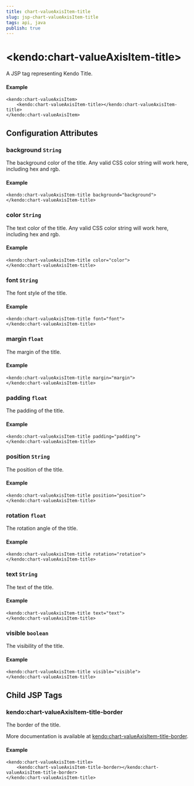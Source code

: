 ```yaml
---
title: chart-valueAxisItem-title
slug: jsp-chart-valueAxisItem-title
tags: api, java
publish: true
---
```


# \<kendo:chart-valueAxisItem-title\>
A JSP tag representing Kendo Title.

#### Example
    <kendo:chart-valueAxisItem>
        <kendo:chart-valueAxisItem-title></kendo:chart-valueAxisItem-title>
    </kendo:chart-valueAxisItem>


## Configuration Attributes


### background `String`

The background color of the title. Any valid CSS color string will work here, including
hex and rgb.

#### Example
    <kendo:chart-valueAxisItem-title background="background">
    </kendo:chart-valueAxisItem-title>



### color `String`

The text color of the title. Any valid CSS color string will work here, including hex and rgb.

#### Example
    <kendo:chart-valueAxisItem-title color="color">
    </kendo:chart-valueAxisItem-title>



### font `String`

The font style of the title.

#### Example
    <kendo:chart-valueAxisItem-title font="font">
    </kendo:chart-valueAxisItem-title>



### margin `float`

The margin of the title.

#### Example
    <kendo:chart-valueAxisItem-title margin="margin">
    </kendo:chart-valueAxisItem-title>



### padding `float`

The padding of the title.

#### Example
    <kendo:chart-valueAxisItem-title padding="padding">
    </kendo:chart-valueAxisItem-title>



### position `String`

The position of the title.

#### Example
    <kendo:chart-valueAxisItem-title position="position">
    </kendo:chart-valueAxisItem-title>



### rotation `float`

The rotation angle of the title.

#### Example
    <kendo:chart-valueAxisItem-title rotation="rotation">
    </kendo:chart-valueAxisItem-title>



### text `String`

The text of the title.

#### Example
    <kendo:chart-valueAxisItem-title text="text">
    </kendo:chart-valueAxisItem-title>



### visible `boolean`

The visibility of the title.

#### Example
    <kendo:chart-valueAxisItem-title visible="visible">
    </kendo:chart-valueAxisItem-title>



## Child JSP Tags

### kendo:chart-valueAxisItem-title-border

The border of the title.

More documentation is available at [kendo:chart-valueAxisItem-title-border](/api/wrappers/jsp/chart/valueaxisitem-title-border).

#### Example

    <kendo:chart-valueAxisItem-title>
        <kendo:chart-valueAxisItem-title-border></kendo:chart-valueAxisItem-title-border>
    </kendo:chart-valueAxisItem-title>
 
